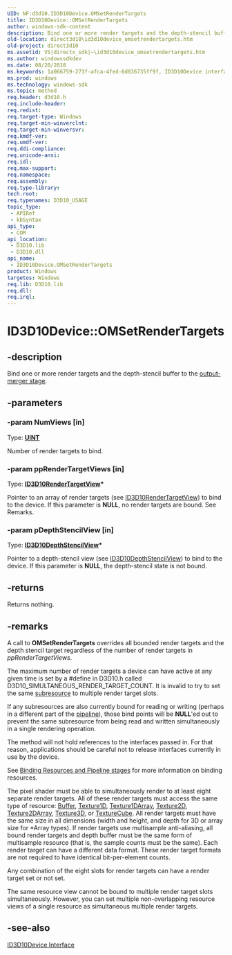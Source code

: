 ```yaml
---
UID: NF:d3d10.ID3D10Device.OMSetRenderTargets
title: ID3D10Device::OMSetRenderTargets
author: windows-sdk-content
description: Bind one or more render targets and the depth-stencil buffer to the output-merger stage.
old-location: direct3d10\id3d10device_omsetrendertargets.htm
old-project: direct3d10
ms.assetid: VS|directx_sdk|~\id3d10device_omsetrendertargets.htm
ms.author: windowssdkdev
ms.date: 08/20/2018
ms.keywords: 1a066759-273f-afca-4fed-6d836735ff9f, ID3D10Device interface [Direct3D 10],OMSetRenderTargets method, ID3D10Device.OMSetRenderTargets, ID3D10Device::OMSetRenderTargets, OMSetRenderTargets, OMSetRenderTargets method [Direct3D 10], OMSetRenderTargets method [Direct3D 10],ID3D10Device interface, d3d10/ID3D10Device::OMSetRenderTargets, direct3d10.id3d10device_omsetrendertargets
ms.prod: windows
ms.technology: windows-sdk
ms.topic: method
req.header: d3d10.h
req.include-header: 
req.redist: 
req.target-type: Windows
req.target-min-winverclnt: 
req.target-min-winversvr: 
req.kmdf-ver: 
req.umdf-ver: 
req.ddi-compliance: 
req.unicode-ansi: 
req.idl: 
req.max-support: 
req.namespace: 
req.assembly: 
req.type-library: 
tech.root: 
req.typenames: D3D10_USAGE
topic_type:
 - APIRef
 - kbSyntax
api_type:
 - COM
api_location:
 - D3D10.lib
 - D3D10.dll
api_name:
 - ID3D10Device.OMSetRenderTargets
product: Windows
targetos: Windows
req.lib: D3D10.lib
req.dll: 
req.irql: 
---
```


# ID3D10Device::OMSetRenderTargets


## -description


Bind one or more render targets and the depth-stencil buffer to the <a href="https://msdn.microsoft.com/en-us/library/Bb205120(v=VS.85).aspx">output-merger stage</a>.


## -parameters




### -param NumViews [in]

Type: <b><a href="https://msdn.microsoft.com/en-us/library/Aa383751(v=VS.85).aspx">UINT</a></b>

Number of render targets to bind.


### -param ppRenderTargetViews [in]

Type: <b><a href="https://msdn.microsoft.com/en-us/library/Bb173827(v=VS.85).aspx">ID3D10RenderTargetView</a>*</b>

Pointer to an array of render targets (see <a href="https://msdn.microsoft.com/en-us/library/Bb173827(v=VS.85).aspx">ID3D10RenderTargetView</a>) to bind to the device. If this parameter is <b>NULL</b>, no render targets are bound. See Remarks.


### -param pDepthStencilView [in]

Type: <b><a href="https://msdn.microsoft.com/en-us/library/Bb173526(v=VS.85).aspx">ID3D10DepthStencilView</a>*</b>

Pointer to a depth-stencil view (see <a href="https://msdn.microsoft.com/en-us/library/Bb173526(v=VS.85).aspx">ID3D10DepthStencilView</a>) to bind to the device. If this parameter is <b>NULL</b>, the depth-stencil state is not bound.


## -returns



Returns nothing.




## -remarks



A call to <b>OMSetRenderTargets</b> overrides all bounded render targets and the depth stencil target regardless of the number of render targets in <i>ppRenderTargetViews</i>.

The maximum number of render targets a device can have active at any given time is set by a #define in D3D10.h called D3D10_SIMULTANEOUS_RENDER_TARGET_COUNT. It is invalid to try to set the same <a href="https://msdn.microsoft.com/en-us/library/Bb205133(v=VS.85).aspx">subresource</a> to multiple render target slots.

If any subresources are also currently bound for reading or writing (perhaps in a different part of the <a href="https://msdn.microsoft.com/en-us/library/Bb205123(v=VS.85).aspx">pipeline</a>), those bind points will be <b>NULL</b>'ed out to prevent the same subresource from being read and written simultaneously in a single rendering operation.

The method will not hold references to the interfaces passed in. For that reason, applications should be careful not to release interfaces currently in use by the device.

See <a href="https://msdn.microsoft.com/en-us/library/Bb205133(v=VS.85).aspx">Binding Resources and Pipeline stages</a> for more information on binding resources.

The pixel shader must be able to simultaneously render to at least eight separate render targets. All of these render targets must access the same type of resource: <a href="https://msdn.microsoft.com/7f552b9b-c5fb-4bc2-a7ae-61983379db38">Buffer</a>, <a href="https://msdn.microsoft.com/5f6fd0e4-a73e-4d13-b3a0-c884b7912581">Texture1D</a>, <a href="https://msdn.microsoft.com/3d793423-3d79-48c1-aa78-f9d93b79e0b6">Texture1DArray</a>, <a href="https://msdn.microsoft.com/e4f9cfd8-65e6-4375-8f87-736bca32cad4">Texture2D</a>, <a href="https://msdn.microsoft.com/78ab2feb-4d67-4f6f-bffe-48d55183ce28">Texture2DArray</a>, <a href="https://msdn.microsoft.com/a3640aac-b503-4716-8bc6-105e96bea03c">Texture3D</a>, or <a href="https://msdn.microsoft.com/en-us/library/Bb509700(v=VS.85).aspx">TextureCube</a>. All render targets must have the same size in all dimensions (width and height, and depth for 3D or array size for *Array types). If render targets use multisample anti-aliasing, all bound render targets and depth buffer must be the same form of multisample resource (that is, the sample counts must be the same). Each render target can have a different data format. These render target formats are not required to have identical bit-per-element counts.

Any combination of the eight slots for render targets can have a render target set or not set.

The same resource view cannot be bound to multiple render target slots simultaneously. However, you can set multiple non-overlapping resource views of a single resource as simultaneous multiple render targets.




## -see-also




<a href="https://msdn.microsoft.com/en-us/library/Bb173528(v=VS.85).aspx">ID3D10Device Interface</a>
 

 

